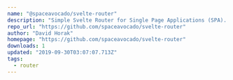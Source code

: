 ```yaml
---
name: "@spaceavocado/svelte-router"
description: "Simple Svelte Router for Single Page Applications (SPA). Features include: Nested route/view mapping, Modular, component-based router configuration, Route params, query, wildcards, Navigation guards for navigation control, Links with automatic active CSS classes, HTML5 history mode or hash mode"
repo_url: "https://github.com/spaceavocado/svelte-router"
author: "David Horak"
homepage: "https://github.com/spaceavocado/svelte-router"
downloads: 1
updated: "2019-09-30T03:07:07.713Z"
tags: 
  - router
---
```

